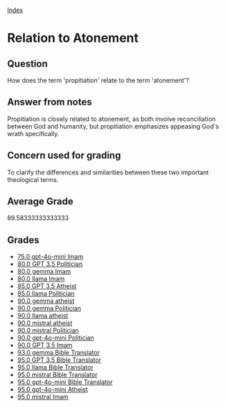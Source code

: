 
[Index](../../index.md)
# Relation to Atonement
## Question
How does the term 'propitiation' relate to the term 'atonement'?

## Answer from notes
Propitiation is closely related to atonement, as both involve reconciliation between God and humanity, but propitiation emphasizes appeasing God's wrath specifically.

## Concern used for grading
To clarify the differences and similarities between these two important theological terms.

## Average Grade
89.58333333333333

## Grades
 * [75.0 gpt-4o-mini Imam](../answers/gpt-4o-mini_Imam/Relation_to_Atonement.md)
 * [80.0 GPT 3.5 Politician](../answers/GPT_3.5_Politician/Relation_to_Atonement.md)
 * [80.0 gemma Imam](../answers/gemma_Imam/Relation_to_Atonement.md)
 * [80.0 llama Imam](../answers/llama_Imam/Relation_to_Atonement.md)
 * [85.0 GPT 3.5 Atheist](../answers/GPT_3.5_Atheist/Relation_to_Atonement.md)
 * [85.0 llama Politician](../answers/llama_Politician/Relation_to_Atonement.md)
 * [90.0 gemma atheist](../answers/gemma_atheist/Relation_to_Atonement.md)
 * [90.0 gemma Politician](../answers/gemma_Politician/Relation_to_Atonement.md)
 * [90.0 llama atheist](../answers/llama_atheist/Relation_to_Atonement.md)
 * [90.0 mistral atheist](../answers/mistral_atheist/Relation_to_Atonement.md)
 * [90.0 mistral Politician](../answers/mistral_Politician/Relation_to_Atonement.md)
 * [90.0 gpt-4o-mini Politician](../answers/gpt-4o-mini_Politician/Relation_to_Atonement.md)
 * [90.0 GPT 3.5 Imam](../answers/GPT_3.5_Imam/Relation_to_Atonement.md)
 * [93.0 gemma Bible Translator](../answers/gemma_Bible_Translator/Relation_to_Atonement.md)
 * [95.0 GPT 3.5 Bible Translator](../answers/GPT_3.5_Bible_Translator/Relation_to_Atonement.md)
 * [95.0 llama Bible Translator](../answers/llama_Bible_Translator/Relation_to_Atonement.md)
 * [95.0 mistral Bible Translator](../answers/mistral_Bible_Translator/Relation_to_Atonement.md)
 * [95.0 gpt-4o-mini Bible Translator](../answers/gpt-4o-mini_Bible_Translator/Relation_to_Atonement.md)
 * [95.0 gpt-4o-mini Atheist](../answers/gpt-4o-mini_Atheist/Relation_to_Atonement.md)
 * [95.0 mistral Imam](../answers/mistral_Imam/Relation_to_Atonement.md)
